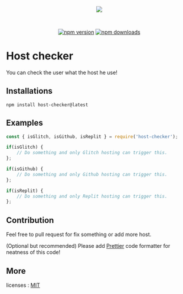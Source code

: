 <div align="center">
    <br />
        <p>
            <a href="https://www.npmjs.com/package/host-checker"><img src="https://nodei.co/npm/host-checker.png?downloads=true&downloadRank=true&stars=true" /></a>
        </p>
    <br />
    <p>
        <a href="https://www.npmjs.com/package/host-checker"><img src="https://img.shields.io/npm/v/host-checker.svg?maxAge=3600" alt="npm version" /></a>
        <a href="https://github.com/Scoooolz/host-checker"><img src="https://img.shields.io/github/license/Scoooolz/host-checker.svg?maxAge=3600" alt="npm downloads" /></a>
    </p>
</div>

# Host checker

You can check the user what the host he use!

## Installations

```npm
npm install host-checker@latest
```

## Examples

```js
const { isGlitch, isGithub, isReplit } = require('host-checker');

if(isGlitch) {
    // Do something and only Glitch hosting can trigger this.
};

if(isGithub) {
    // Do something and only Github hosting can trigger this.
};

if(isReplit) {
    // Do something and only Replit hosting can trigger this.
};
```

## Contribution

Feel free to pull request for fix something or add more host.

\(Optional but recommended\) Please add [Prettier](https://prettier.io/) code formatter for neatness of this code!

## More
licenses : [MIT](https://github.com/Scoooolz/host-checker/tree/main/LICENSE.md)